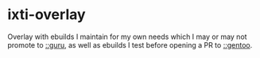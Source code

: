 # ixti-overlay

Overlay with ebuilds I maintain for my own needs which I may or may not promote
to [::guru][], as well as ebuilds I test before opening a PR to [::gentoo][].

[::guru]: https://wiki.gentoo.org/wiki/Project:GURU
[::gentoo]: https://github.com/gentoo/gentoo/

